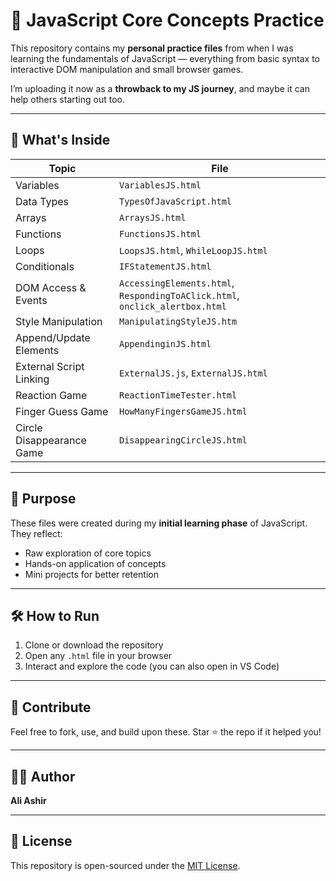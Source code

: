 # 🧠 JavaScript Core Concepts Practice

This repository contains my **personal practice files** from when I was learning the fundamentals of JavaScript — everything from basic syntax to interactive DOM manipulation and small browser games.

I’m uploading it now as a **throwback to my JS journey**, and maybe it can help others starting out too.

---

## 🚀 What's Inside

| Topic | File |
|-------|------|
| Variables | `VariablesJS.html` |
| Data Types | `TypesOfJavaScript.html` |
| Arrays | `ArraysJS.html` |
| Functions | `FunctionsJS.html` |
| Loops | `LoopsJS.html`, `WhileLoopJS.html` |
| Conditionals | `IFStatementJS.html` |
| DOM Access & Events | `AccessingElements.html`, `RespondingToAClick.html`, `onclick_alertbox.html` |
| Style Manipulation | `ManipulatingStyleJS.htm` |
| Append/Update Elements | `AppendinginJS.html` |
| External Script Linking | `ExternalJS.js`, `ExternalJS.html` |
| Reaction Game | `ReactionTimeTester.html` |
| Finger Guess Game | `HowManyFingersGameJS.html` |
| Circle Disappearance Game | `DisappearingCircleJS.html` |

---

## 🎯 Purpose

These files were created during my **initial learning phase** of JavaScript. They reflect:
- Raw exploration of core topics
- Hands-on application of concepts
- Mini projects for better retention

---

## 🛠 How to Run

1. Clone or download the repository
2. Open any `.html` file in your browser
3. Interact and explore the code (you can also open in VS Code)

---

## 🤝 Contribute

Feel free to fork, use, and build upon these. Star ⭐ the repo if it helped you!

---

## 👨‍💻 Author

**Ali Ashir**  

---

## 📜 License

This repository is open-sourced under the [MIT License](LICENSE).
